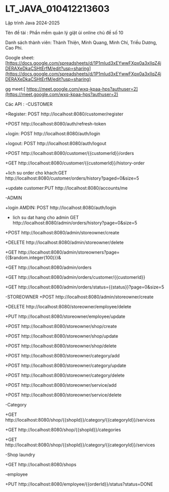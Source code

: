 # LT_JAVA_010412213603
Lập trình Java 2024-2025

Tên đề tài : Phần mềm quản lý giặt ủi online chủ đề số 10

Danh sách thành viên: Thành Thiện, Minh Quang, Minh Chí, Triều Dương, Cao Phi. 


Google sheet: [https://docs.google.com/spreadsheets/d/1P1mIud3xEYwwFXpx0a3xlIqZ4jDERAXeDkaCSHtErfM/edit?usp=sharing](https://docs.google.com/spreadsheets/d/1P1mIud3xEYwwFXpx0a3xlIqZ4jDERAXeDkaCSHtErfM/edit?usp=sharing)

gg meet:[ https://meet.google.com/wxq-kpaa-hps?authuser=2](https://meet.google.com/wxq-kpaa-hps?authuser=2)

Các API :
-CUSTOMER


+Register: POST http://localhost:8080/customer/register


+POST http://localhost:8080/auth/refresh-token


+login: POST http://localhost:8080/auth/login


+logout: POST http://localhost:8080/auth/logout



+POST http://localhost:8080/customer/{{customerId}}/orders  


+GET http://localhost:8080/customer/{{customerId}}/history-order


+lich su order cho khach:GET http://localhost:8080/customer/orders/history?paged=0&size=5


+update customer:PUT http://localhost:8080/accounts/me

  
-ADMIN


+login AMDIN: POST http://localhost:8080/auth/login


+ lich su dat hang cho admin GET http://localhost:8080/admin/orders/history?page=0&size=5


+POST http://localhost:8080/admin/storeowner/create


+DELETE http://localhost:8080/admin/storeowner/delete


+GET http://localhost:8080/admin/storeowners?page={{$random.integer(100)}}&


+GET http://localhost:8080/admin/orders


+GET http://localhost:8080/admin/orders/customer/{{customerId}}


+GET http://localhost:8080/admin/orders/status={{status}}?page=0&size=5



    
-STOREOWNER
+POST http://localhost:8080/admin/storeowner/create


+DELETE http://localhost:8080/storeowner/employee/delete


+PUT http://localhost:8080/storeowner/employee/update


+POST http://localhost:8080/storeowner/shop/create


+POST http://localhost:8080/storeowner/shop/update


+POST http://localhost:8080/storeowner/shop/delete


+POST http://localhost:8080/storeowner/category/add


+POST http://localhost:8080/storeowner/category/update


+POST http://localhost:8080/storeowner/category/delete


+POST http://localhost:8080/storeowner/service/add


+POST http://localhost:8080/storeowner/service/delete


-Category


+GET http://localhost:8080/shop/{{shopId}}/category/{{categoryId}}/services


+GET http://localhost:8080/shop/{{shopId}}/categories


+GET http://localhost:8080/shop/{{shopId}}/category/{{categoryId}}/services


-Shop laundry


+GET http://localhost:8080/shops

-employee

+PUT http://localhost:8080/employee/{{orderId}}/status?status=DONE



